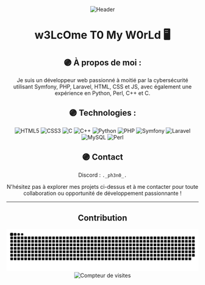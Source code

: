 <div align="center">
 
![Header](https://i.imgur.com/NvQayiw.png)

<h1>w3LcOme T0 My W0rLd 🖥️</h1>

## 🟣 À propos de moi :
Je suis un développeur web passionné à moitié par la cybersécurité utilisant Symfony, PHP, Laravel, HTML, CSS et JS, avec également une expérience en Python, Perl, C++ et C.<br>

## 🟣 Technologies :
<img src="https://img.shields.io/badge/HTML5-%231572B6.svg?style=for-the-badge&logo=html5&logoColor=white" alt="HTML5">
<img src="https://img.shields.io/badge/css3-%231572B6.svg?style=for-the-badge&logo=css3&logoColor=white" alt="CSS3">
<img src="https://img.shields.io/badge/c-%2300599C.svg?style=for-the-badge&logo=c&logoColor=white" alt="C">
<img src="https://img.shields.io/badge/c++-%2300599C.svg?style=for-the-badge&logo=c%2B%2B&logoColor=white" alt="C++">
<img src="https://img.shields.io/badge/python-3670A0?style=for-the-badge&logo=python&logoColor=ffdd54" alt="Python">
<img src="https://img.shields.io/badge/php-%23777BB4.svg?style=for-the-badge&logo=php&logoColor=white" alt="PHP">
<img src="https://img.shields.io/badge/symfony-%23000000.svg?style=for-the-badge&logo=symfony&logoColor=white" alt="Symfony">
<img src="https://img.shields.io/badge/laravel-%23FF2D20.svg?style=for-the-badge&logo=laravel&logoColor=white" alt="Laravel">
<img src="https://img.shields.io/badge/mysql-4479A1.svg?style=for-the-badge&logo=mysql&logoColor=white" alt="MySQL">
<img src="https://img.shields.io/badge/perl-%2339457E.svg?style=for-the-badge&logo=perl&logoColor=white" alt="Perl">

## 🟣 Contact

 Discord : ``._ph3n0_.``

N'hésitez pas à explorer mes projets ci-dessus et à me contacter pour toute collaboration ou opportunité de développement passionnante !

---

## Contribution

<img src="https://raw.githubusercontent.com/z-ph3n0/z-ph3n0/output/github-contribution-grid-snake.svg" alt="Snake Game">


<img src="https://visitcount.itsvg.in/api?id=z-ph3n0&icon=0&color=0" alt="Compteur de visites">

</div>
